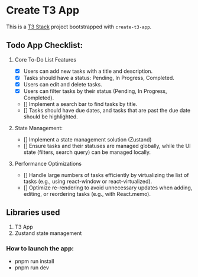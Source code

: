 # Create T3 App

This is a [T3 Stack](https://create.t3.gg/) project bootstrapped with `create-t3-app`.

## Todo App Checklist:

1. Core To-Do List Features

   - [x] Users can add new tasks with a title and description.
   - [x] Tasks should have a status: Pending, In Progress, Completed.
   - [x] Users can edit and delete tasks.
   - [x] Users can filter tasks by their status (Pending, In Progress,
         Completed).
   - [] Implement a search bar to find tasks by title.
   - [] Tasks should have due dates, and tasks that are past the due date
     should be highlighted.

2. State Management:
   - [] Implement a state management solution (Zustand)
   - [] Ensure tasks and their statuses are managed globally, while the UI state (filters, search query) can be managed locally.
3. Performance Optimizations
   - [] Handle large numbers of tasks efficiently by virtualizing the list of
     tasks (e.g., using react-window or react-virtualized).
   - [] Optimize re-rendering to avoid unnecessary updates when adding,
     editing, or reordering tasks (e.g., with React.memo).

## Libraries used

1. T3 App
2. Zustand state management

### How to launch the app:

- pnpm run install
- pnpm run dev
